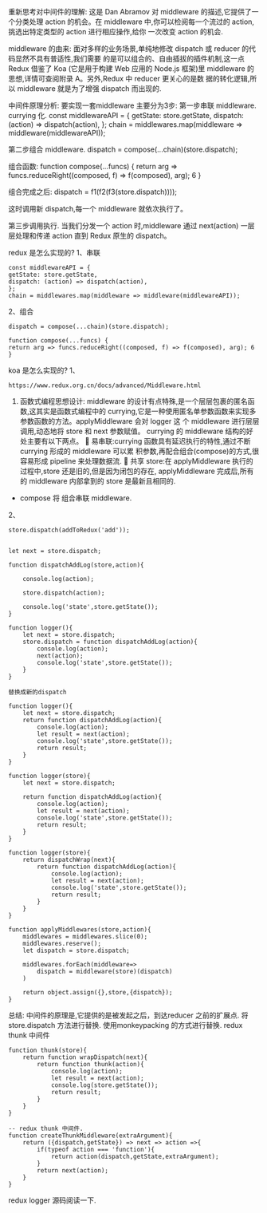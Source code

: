 
重新思考对中间件的理解:
这是 Dan Abramov 对 middleware 的描述,它提供了一个分类处理 action 的机会。在 middleware 中,你可以检阅每一个流过的 action,挑选出特定类型的 action 进行相应操作,给你 一次改变 action 的机会.

middleware 的由来:
面对多样的业务场景,单纯地修改 dispatch 或 reducer 的代码显然不具有普适性,我们需要 的是可以组合的、自由插拔的插件机制,这一点 Redux 借鉴了 Koa (它是用于构建 Web 应用的 Node.js 框架)里 middleware 的思想,详情可查阅附录 A。另外,Redux 中 reducer 更关心的是数 据的转化逻辑,所以 middleware 就是为了增强 dispatch 而出现的.

中间件原理分析:
要实现一套middleware 主要分为3步: 
第一步串联 middleware. currying 化.
const middlewareAPI = {
getState: store.getState,
dispatch: (action) => dispatch(action),
};
chain = middlewares.map(middleware => middleware(middlewareAPI));

第二步组合 middleware.
dispatch = compose(...chain)(store.dispatch);

组合函数:
function compose(...funcs) {
    return arg => funcs.reduceRight((composed, f) => f(composed), arg); 6
}

组合完成之后:
dispatch = f1(f2(f3(store.dispatch))));

这时调用新 dispatch,每一个 middleware 就依次执行了。

第三步调用执行.
当我们分发一个 action 时,middleware 通过 next(action) 一层层处理和传递 action 直到 Redux 原生的 dispatch。

redux 是怎么实现的?
1、串联

```
const middlewareAPI = {
getState: store.getState,
dispatch: (action) => dispatch(action),
};
chain = middlewares.map(middleware => middleware(middlewareAPI));
```
2、组合

```
dispatch = compose(...chain)(store.dispatch);

function compose(...funcs) {
return arg => funcs.reduceRight((composed, f) => f(composed), arg); 6
}
```

koa 是怎么实现的?
1、

```
https://www.redux.org.cn/docs/advanced/Middleware.html
```

1. 函数式编程思想设计:
middleware 的设计有点特殊,是一个层层包裹的匿名函数,这其实是函数式编程中的 currying,它是一种使用匿名单参数函数来实现多参数函数的方法。applyMiddleware 会对 logger 这 个 middleware 进行层层调用,动态地将 store 和 next 参数赋值。
currying 的 middleware 结构的好处主要有以下两点。
 易串联:currying 函数具有延迟执行的特性,通过不断 currying 形成的 middleware 可以累 积参数,再配合组合(compose)的方式,很容易形成 pipeline 来处理数据流.
 共享 store:在 applyMiddleware 执行的过程中,store 还是旧的,但是因为闭包的存在, applyMiddleware 完成后,所有的 middleware 内部拿到的 store 是最新且相同的.

* compose 将 组合串联 middleware.

2、



```
store.dispatch(addToRedux('add'));


let next = store.dispatch;

function dispatchAddLog(store,action){

    console.log(action);

    store.dispatch(action);

    console.log('state',store.getState());
}

function logger(){
    let next = store.dispatch;
    store.dispatch = function dispatchAddLog(action){
        console.log(action);
        next(action);
        console.log('state',store.getState());
    }
}

替换成新的dispatch

function logger(){
    let next = store.dispatch;
    return function dispatchAddLog(action){
        console.log(action);
        let result = next(action);
        console.log('state',store.getState());
        return result;
    }
}

function logger(store){
    let next = store.dispatch;

    return function dispatchAddLog(action){
        console.log(action);
        let result = next(action);
        console.log('state',store.getState());
        return result;
    }
}

function logger(store){
    return dispatchWrap(next){
        return function dispatchAddLog(action){
            console.log(action);
            let result = next(action);
            console.log('state',store.getState());
            return result;
        }
    }
}

function applyMiddlewares(store,action){
    middlewares = middlewares.slice(0);
    middlewares.reserve();
    let dispatch = store.dispatch;
    
    middlewares.forEach(middleware=>
        dispatch = middleware(store)(dispatch)
    )

    return object.assign({},store,{dispatch});
}
```
总结: 中间件的原理是,它提供的是被发起之后，到达reducer 之前的扩展点.
将 store.dispatch 方法进行替换. 使用monkeypacking 的方式进行替换.
redux thunk 中间件

```
function thunk(store){
    return function wrapDispatch(next){
        return function thunk(action){
            console.log(action);
            let result = next(action);
            console.log(store.getState());
            return result;
        } 
    }
}

-- redux thunk 中间件.
function createThunkMiddleware(extraArgument){
    return ({dispatch,getState}) => next => action =>{
        if(typeof action === 'function'){
            return action(dispatch,getState,extraArgument);
        }
        return next(action);
    }
}
```

redux logger 源码阅读一下.
